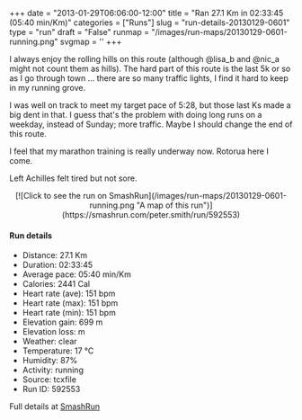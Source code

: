 +++
date = "2013-01-29T06:06:00-12:00"
title = "Ran 27.1 Km in 02:33:45 (05:40 min/Km)"
categories = ["Runs"]
slug = "run-details-20130129-0601"
type = "run"
draft = "False"
runmap = "/images/run-maps/20130129-0601-running.png"
svgmap = '<polyline points="72 22, 72 21, 71 21, 68 22, 66 24, 65 26, 65 30, 62 35, 62 36, 62 37, 59 47, 56 55, 51 70, 45 89, 42 97, 41 100, 40 99, 35 96, 33 92, 30 90, 21 80, 19 76, 18 75, 19 73, 17 70, 13 72, 11 72, 9 71, 1 64, 2 63, 6 59, 6 55, 6 54, 7 49, 8 48, 7 44, 6 33, 0 25, 14 19, 19 15, 19 14, 19 13, 17 12, 19 10, 24 9, 26 8, 33 6, 33 5, 34 4, 38 1, 46 0, 50 2, 51 3, 51 5, 54 14, 57 17, 58 17, 62 19, 64 19, 65 19, 65 18, 70 17, 75 17, 79 18, 82 20, 85 21, 85 22, 86 22, 89 19, 95 17, 96 18, 98 21, 99 21, 99 22, 97 24, 92 25, 91 26, 88 25, 86 23, 86 22, 81 20, 78 18, 77 18, 75 21, 74 21">'
+++

I always enjoy the rolling hills on this route (although @lisa_b and @nic_a might not count them as hills). The hard part of this route is the last 5k or so as I go through town ... there are so many traffic lights, I find it hard to keep in my running grove. 

I was well on track to meet my target pace of 5:28, but those last Ks made a big dent in that. I guess that's the problem with doing long runs on a weekday, instead of Sunday; more traffic.  Maybe I should change the end of this route. 

I feel that my marathon training is really underway now. Rotorua here I come. 

Left Achilles felt tired but not sore. 





<!--more-->

<center>
[![Click to see the run on SmashRun](/images/run-maps/20130129-0601-running.png "A map of this run")](https://smashrun.com/peter.smith/run/592553)
</center>

#### Run details

* Distance: 27.1 Km
* Duration: 02:33:45
* Average pace: 05:40 min/Km
* Calories: 2441 Cal
* Heart rate (ave): 151 bpm
* Heart rate (max): 151 bpm
* Heart rate (min): 151 bpm
* Elevation gain: 699 m
* Elevation loss:  m
* Weather: clear
* Temperature: 17 &deg;C
* Humidity: 87%
* Activity: running
* Source: tcxfile
* Run ID: 592553

Full details at [SmashRun](https://smashrun.com/peter.smith/run/592553)